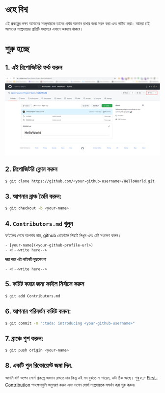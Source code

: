 # ওহে বিশ্ব

এই প্রকল্পের লক্ষ্য আমাদের সম্প্রদায়কে তাদের প্রথম অবদান রাখার জন্য সরল করা এবং গাইড করা। আমরা চাই আমাদের সম্প্রদায়ের প্রতিটি সদস্যের এখানে অবদান থাকবে।

# শুরু হচ্ছে

## 1. এই রিপোজিটরি ফর্ক করুন
<img src="../assets/fork.png" alt="✨ All Contributors ✨" width="800px" />

## 2. রিপোজিটরি ক্লোন করুন
```bash
$ git clone https://github.com/<your-github-username>/HelloWorld.git
```

## 3. আপনার ব্রাঞ্চ তৈরি করুন:
```bash
$ git checkout -b <your-name>
```

## 4. `Contributors.md` খুলুন
ফাইলের শেষে আপনার নাম, github প্রোফাইল লিঙ্কটি লিখুন এবং এটি সংরক্ষণ করুন।
```
- [your-name](<your-github-profile-url>)
- <!--write here-->
```
 **দয়া করে এই লাইনটি মুছবেন না**
 ```
 - <!--write here-->
 ```

## 5. কমিট করার জন্য ফাইল নির্বাচন করুন
```bash
$ git add Contributors.md
```

## 6. আপনার পরিবর্তন কমিট করুন:

```bash
$ git commit -m ":tada: introducing <your-github-username>"
```

## 7. ব্রাঞ্চে পুশ করুন:
```bash
$ git push origin <your-name>
```

## 8. একটি পুল রিকোয়েস্ট জমা দিন.


আপনি যদি ওপেন সোর্স প্রকল্পে অবদান রাখতে চান কিন্তু এই সব বুঝতে না পারেন, এটা ঠিক আছে। শুধু 👉 [First-Contribution](../GUIDE.md) পদক্ষেপগুলি অনুসরণ করুন এবং ওপেন সোর্স সম্প্রদায়কে সমর্থন করা শুরু করুন৷